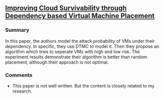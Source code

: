 ## [Improving Cloud Survivability through Dependency based Virtual Machine Placement](http://www.people.vcu.edu/~myu/s-lab/publications/Li2012.pdf)

### Summary
In this paper, the authors model the attack probability of VMs under their dependency. In specific, they use DTMC to model it. Then they propose an algorithm which tries to seperate VMs with high and low risk. The experiment results demonstrate their algorithm is better than random placement, although their approach is not optimal.

### Comments
- This paper is not well written. But the content is closely related to my research.
